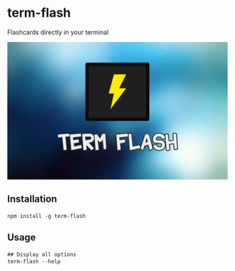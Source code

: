 # term-flash
Flashcards directly in your terminal

![](logo.png)

## Installation
```shell
npm install -g term-flash
```

## Usage
```shell
## Display all options
term-flash --help
```
